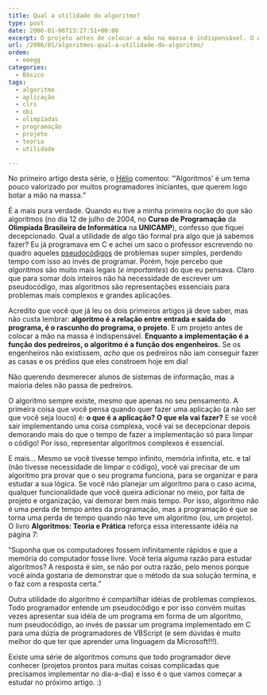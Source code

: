 ```yaml
---
title: Qual a utilidade do algoritmo?
type: post
date: 2006-01-06T13:27:51+00:00
excerpt: O projeto antes de colocar a mão na massa é indispensável. O que seria do pedreiro (a implementação) se não existisse o engenheiro (o algoritmo)? Representar algoritmos complexos é essencial para uma boa programação.
url: /2006/01/algoritmos-qual-a-utilidade-do-algoritmo/
ordem:
  - eeegg
categories:
  - Básico
tags:
  - algoritmo
  - aplicação
  - clrs
  - obi
  - olimpíadas
  - programação
  - projeto
  - teoria
  - utilidade

---
```

No primeiro artigo desta série, o [Hélio][1] comentou: <q>‘Algoritmos’ é um tema pouco valorizado por muitos programadores iniciantes, que querem logo botar a mão na massa.</q>

É a mais pura verdade. Quando eu tive a minha primeira noção do que são algoritmos (no dia 12 de julho de 2004, no **Curso de Programação** da **Olimpíada Brasileira de Informática** na **UNICAMP**), confesso que fiquei decepcionado. Qual a utilidade de algo tão formal pra algo que já sabemos fazer? Eu já programava em C e achei um saco o professor escrevendo no quadro aqueles [pseudocódigos][2] de problemas super simples, perdendo tempo com isso ao invés de programar. Porém, hoje percebo que _algoritmos_ são muito mais legais (_e importantes_) do que eu pensava. Claro que para somar dois inteiros não há necessidade de escrever um pseudocódigo, mas algoritmos são representações essenciais para problemas mais complexos e grandes aplicações.

Acredito que você que já leu os dois primeiros artigos já deve saber, mas não custa lembrar: **algoritmo é a relação entre entrada e saída do programa, é o rascunho do programa, o projeto**. E um projeto antes de colocar a mão na massa é indispensável. **Enquanto a implementação é a função dos pedreiros, o algoritmo é a função dos engenheiros.** Se os engenheiros não existissem, _acho_ que os pedreiros não iam conseguir fazer as casas e os prédios que eles constroem hoje em dia!

Não querendo desmerecer alunos de sistemas de informação, mas a maioria deles não passa de pedreiros.

O algoritmo sempre existe, mesmo que apenas no seu pensamento. A primeira coisa que você pensa quando quer fazer uma aplicação (a não ser que você seja louco) é: **o que é a aplicação? O que ela vai fazer?** E se você sair implementando uma coisa complexa, você vai se decepcionar depois demorando mais do que o tempo de fazer a implementação só para limpar o código! Por isso, representar algoritmos complexos é essencial.

E mais… Mesmo se você tivesse tempo infinito, memória infinita, etc. e tal (não tivesse necessidade de limpar o código), você vai precisar de um algoritmo pra provar que o seu programa funciona, para se organizar e para estudar a sua lógica. Se você não planejar um algoritmo para o caso acima, qualquer funcionalidade que você queira adicionar no meio, por falta de projeto e organização, vai demorar bem mais tempo. Por isso, algoritmo não é uma perda de tempo antes da programação, mas a programação é que se torna uma perda de tempo quando não teve um algoritmo (ou, um projeto). O livro **Algoritmos: Teoria e Prática** reforça essa interessante idéia na página 7:

<q>Suponha que os computadores fossem infinitamente rápidos e que a memória do computador fosse livre. Você teria alguma razão para estudar algoritmos? A resposta é sim, se não por outra razão, pelo menos porque você ainda gostaria de demonstrar que o método da sua solução termina, e o faz com a resposta certa.</q>

Outra utilidade do algoritmo é compartilhar idéias de problemas complexos. Todo programador entende um pseudocódigo e por isso convém muitas vezes apresentar sua idéia de um programa em forma de um algoritmo, num pseudocódigo, ao invés de passar um programa implementado em C para uma dúzia de programadores de VBScript (e sem dúvidas é muito melhor do que ter que aprender uma linguagem da Microsoft!!!).

Existe uma série de algoritmos comuns que todo programador deve conhecer (projetos prontos para muitas coisas complicadas que precisamos implementar no dia-a-dia) e isso é o que vamos começar a estudar no próximo artigo. :)

 [1]: http://www.hlegius.pro.br
 [2]: /2006/01/algoritmos-como-representar-um-algoritmo/


